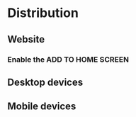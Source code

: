 # Distribution

## Website

### Enable the ADD TO HOME SCREEN

## Desktop devices

## Mobile devices
